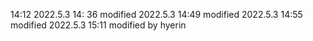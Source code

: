 14:12
2022.5.3 14: 36 modified
2022.5.3 14:49 modified
2022.5.3 14:55 modified
2022.5.3 15:11 modified by hyerin